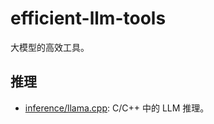 # efficient-llm-tools

大模型的高效工具。

## 推理

- [inference/llama.cpp](./inference/llama.cpp/): C/C++ 中的 LLM 推理。